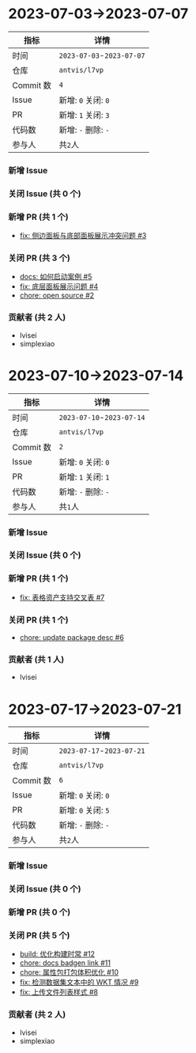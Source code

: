 # 2023-07-03->2023-07-07

| 指标 | 详情 |
| --- | --- |
|时间| `2023-07-03`-`2023-07-07` |
|仓库|`antvis/l7vp`|
|Commit 数|`4`|
|Issue|新增: `0` 关闭: `0`|
|PR|新增: `1` 关闭: `3`|
|代码数|新增: `-` 删除: `-`|
|参与人|共`2`人|
### 新增 Issue



### 关闭 Issue (共 0 个)



### 新增 PR (共 1 个)

- [fix: 侧边面板与底部面板展示冲突问题 #3](https://github.com/antvis/L7VP/pull/3)

### 关闭 PR (共 3 个)

- [docs: 如何启动案例 #5](https://github.com/antvis/L7VP/pull/5)
- [fix: 底层面板展示问题 #4](https://github.com/antvis/L7VP/pull/4)
- [chore: open source #2](https://github.com/antvis/L7VP/pull/2)

### 贡献者 (共 2 人)

- lvisei
- simplexiao



# 2023-07-10->2023-07-14

| 指标 | 详情 |
| --- | --- |
|时间| `2023-07-10`-`2023-07-14` |
|仓库|`antvis/l7vp`|
|Commit 数|`2`|
|Issue|新增: `0` 关闭: `0`|
|PR|新增: `1` 关闭: `1`|
|代码数|新增: `-` 删除: `-`|
|参与人|共`1`人|
### 新增 Issue



### 关闭 Issue (共 0 个)



### 新增 PR (共 1 个)

- [fix: 表格资产支持交叉表 #7](https://github.com/antvis/L7VP/pull/7)

### 关闭 PR (共 1 个)

- [chore: update package desc #6](https://github.com/antvis/L7VP/pull/6)

### 贡献者 (共 1 人)

- lvisei



# 2023-07-17->2023-07-21

| 指标 | 详情 |
| --- | --- |
|时间| `2023-07-17`-`2023-07-21` |
|仓库|`antvis/l7vp`|
|Commit 数|`6`|
|Issue|新增: `0` 关闭: `0`|
|PR|新增: `0` 关闭: `5`|
|代码数|新增: `-` 删除: `-`|
|参与人|共`2`人|
### 新增 Issue



### 关闭 Issue (共 0 个)



### 新增 PR (共 0 个)



### 关闭 PR (共 5 个)

- [build: 优化构建时常 #12](https://github.com/antvis/L7VP/pull/12)
- [chore: docs badgen link #11](https://github.com/antvis/L7VP/pull/11)
- [chore: 属性包打包体积优化 #10](https://github.com/antvis/L7VP/pull/10)
- [fix: 检测数据集文本中的 WKT 情况 #9](https://github.com/antvis/L7VP/pull/9)
- [fix: 上传文件列表样式 #8](https://github.com/antvis/L7VP/pull/8)

### 贡献者 (共 2 人)

- lvisei
- simplexiao


